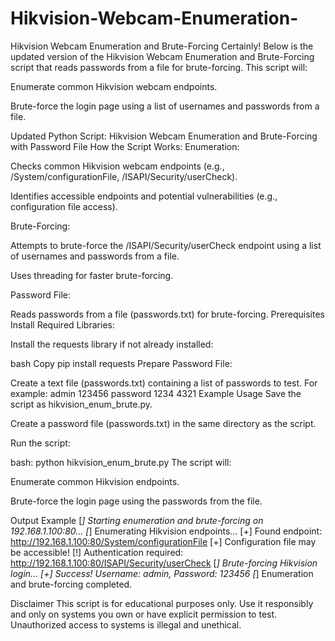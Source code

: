 # Hikvision-Webcam-Enumeration-
Hikvision Webcam Enumeration and Brute-Forcing
Certainly! Below is the updated version of the Hikvision Webcam Enumeration and Brute-Forcing script that reads passwords from a file for brute-forcing. This script will:

Enumerate common Hikvision webcam endpoints.

Brute-force the login page using a list of usernames and passwords from a file.

Updated Python Script: Hikvision Webcam Enumeration and Brute-Forcing with Password File
How the Script Works:
Enumeration:

Checks common Hikvision webcam endpoints (e.g., /System/configurationFile, /ISAPI/Security/userCheck).

Identifies accessible endpoints and potential vulnerabilities (e.g., configuration file access).

Brute-Forcing:

Attempts to brute-force the /ISAPI/Security/userCheck endpoint using a list of usernames and passwords from a file.

Uses threading for faster brute-forcing.

Password File:

Reads passwords from a file (passwords.txt) for brute-forcing.
Prerequisites
Install Required Libraries:

Install the requests library if not already installed:

bash
Copy
pip install requests
Prepare Password File:

Create a text file (passwords.txt) containing a list of passwords to test. For example:
admin
123456
password
1234
4321
Example Usage
Save the script as hikvision_enum_brute.py.

Create a password file (passwords.txt) in the same directory as the script.

Run the script:

bash:
python hikvision_enum_brute.py
The script will:

Enumerate common Hikvision endpoints.

Brute-force the login page using the passwords from the file.

Output Example
[*] Starting enumeration and brute-forcing on 192.168.1.100:80...
[*] Enumerating Hikvision endpoints...
[+] Found endpoint: http://192.168.1.100:80/System/configurationFile
[+] Configuration file may be accessible!
[!] Authentication required: http://192.168.1.100:80/ISAPI/Security/userCheck
[*] Brute-forcing Hikvision login...
[+] Success! Username: admin, Password: 123456
[*] Enumeration and brute-forcing completed.

Disclaimer
This script is for educational purposes only. Use it responsibly and only on systems you own or have explicit permission to test. Unauthorized access to systems is illegal and unethical.



